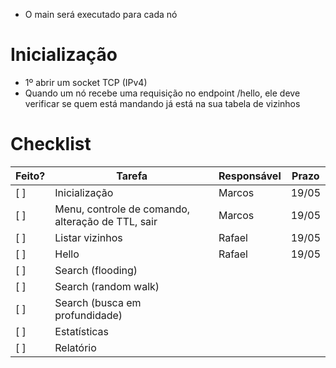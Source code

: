 - O main será executado para cada nó

# Inicialização

- 1º abrir um socket TCP (IPv4)
- Quando um nó recebe uma requisição no endpoint /hello, ele deve verificar se quem está mandando já está na sua tabela de vizinhos

# Checklist

| Feito? | Tarefa                                            | Responsável | Prazo |
| ------ | ------------------------------------------------- | ----------- | ----- |
| [ ]    | Inicialização                                     | Marcos      | 19/05 |
| [ ]    | Menu, controle de comando, alteração de TTL, sair | Marcos      | 19/05 |
| [ ]    | Listar vizinhos                                   | Rafael      | 19/05 |
| [ ]    | Hello                                             | Rafael      | 19/05 |
| [ ]    | Search (flooding)                                 |             |       |
| [ ]    | Search (random walk)                              |             |       |
| [ ]    | Search (busca em profundidade)                    |             |       |
| [ ]    | Estatísticas                                      |             |       |
| [ ]    | Relatório                                         |             |       |
